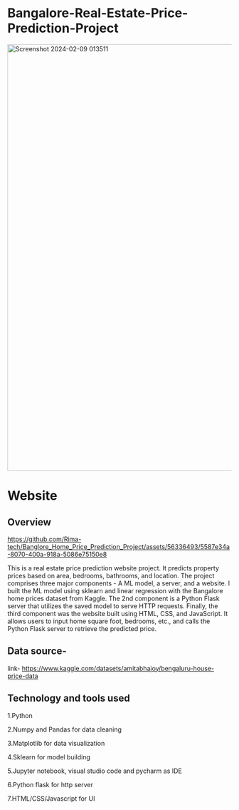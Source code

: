 
# Bangalore-Real-Estate-Price-Prediction-Project



<img width="957" alt="Screenshot 2024-02-09 013511" src="https://github.com/Rima-tech/Banglore_Home_Price_Prediction_Project/assets/56336493/c267543b-11c7-465e-9ac0-a0f88002df9d">

# Website



## Overview

https://github.com/Rima-tech/Banglore_Home_Price_Prediction_Project/assets/56336493/5587e34a-8070-400a-918a-5086e75150e8


This is a real estate price prediction website project. It predicts property prices based on area, bedrooms, bathrooms, and location. The project comprises three major components - A ML model, a server, and a website. I built the  ML model using sklearn and linear regression with the Bangalore home prices dataset from Kaggle. The 2nd component is a Python Flask server that utilizes the saved model to serve HTTP requests. Finally, the third component was the website built using HTML, CSS, and JavaScript. It allows users to input home square foot, bedrooms, etc., and calls the Python Flask server to retrieve the predicted price.

## Data source-
link- https://www.kaggle.com/datasets/amitabhajoy/bengaluru-house-price-data

## Technology and tools  used
1.Python

2.Numpy and Pandas for data cleaning

3.Matplotlib for data visualization

4.Sklearn for model building

5.Jupyter notebook, visual studio code and pycharm as IDE

6.Python flask for http server

7.HTML/CSS/Javascript for UI
